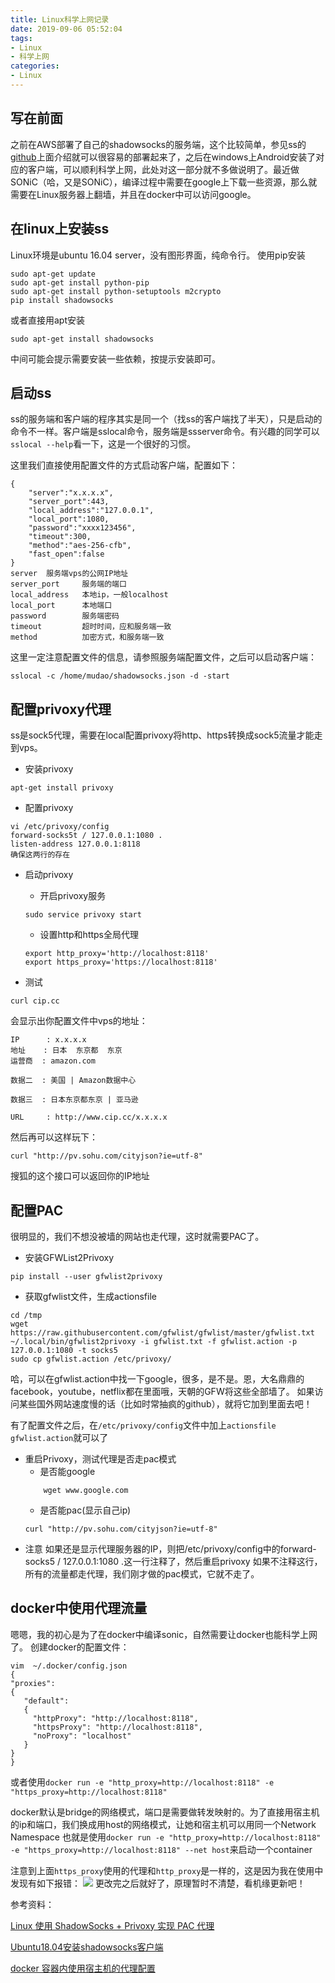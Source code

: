 ```yaml
---
title: Linux科学上网记录
date: 2019-09-06 05:52:04
tags:
- Linux
- 科学上网
categories:
- Linux
---
```


## 写在前面

之前在AWS部署了自己的shadowsocks的服务端，这个比较简单，参见ss的[github](https://github.com/shadowsocks/shadowsocks/tree/master)上面介绍就可以很容易的部署起来了，之后在windows上Android安装了对应的客户端，可以顺利科学上网，此处对这一部分就不多做说明了。最近做SONiC（哈，又是SONiC），编译过程中需要在google上下载一些资源，那么就需要在Linux服务器上翻墙，并且在docker中可以访问google。
<!--more-->

## 在linux上安装ss

Linux环境是ubuntu 16.04 server，没有图形界面，纯命令行。
使用pip安装
```
sudo apt-get update
sudo apt-get install python-pip
sudo apt-get install python-setuptools m2crypto
pip install shadowsocks
```
或者直接用apt安装
```
sudo apt-get install shadowsocks
```
中间可能会提示需要安装一些依赖，按提示安装即可。

## 启动ss

ss的服务端和客户端的程序其实是同一个（找ss的客户端找了半天），只是启动的命令不一样。客户端是sslocal命令，服务端是ssserver命令。有兴趣的同学可以`sslocal --help`看一下，这是一个很好的习惯。

这里我们直接使用配置文件的方式启动客户端，配置如下：
```
{                                                                                                     
    "server":"x.x.x.x",
    "server_port":443,
    "local_address":"127.0.0.1",
    "local_port":1080,
    "password":"xxxx123456",
    "timeout":300,
    "method":"aes-256-cfb",
    "fast_open":false
}
server  服务端vps的公网IP地址
server_port     服务端的端口
local_address   本地ip，一般localhost
local_port      本地端口
password        服务端密码
timeout         超时时间，应和服务端一致
method          加密方式，和服务端一致
```
这里一定注意配置文件的信息，请参照服务端配置文件，之后可以启动客户端：
```
sslocal -c /home/mudao/shadowsocks.json -d -start
```

## 配置privoxy代理

ss是sock5代理，需要在local配置privoxy将http、https转换成sock5流量才能走到vps。
* 安装privoxy
```
apt-get install privoxy
```

* 配置privoxy
```
vi /etc/privoxy/config
forward-socks5t / 127.0.0.1:1080 .
listen-address 127.0.0.1:8118
确保这两行的存在
```

* 启动privoxy
    * 开启privoxy服务
    ```
    sudo service privoxy start
    ```
    * 设置http和https全局代理
    ```
    export http_proxy='http://localhost:8118'
    export https_proxy='https://localhost:8118'
    ```

* 测试
```
curl cip.cc
```
会显示出你配置文件中vps的地址：
```
IP      : x.x.x.x
地址    : 日本  东京都  东京
运营商  : amazon.com

数据二  : 美国 | Amazon数据中心

数据三  : 日本东京都东京 | 亚马逊

URL     : http://www.cip.cc/x.x.x.x
```

然后再可以这样玩下：
```
curl "http://pv.sohu.com/cityjson?ie=utf-8"
```
搜狐的这个接口可以返回你的IP地址

## 配置PAC

很明显的，我们不想没被墙的网站也走代理，这时就需要PAC了。

* 安装GFWList2Privoxy
```
pip install --user gfwlist2privoxy
```

* 获取gfwlist文件，生成actionsfile
```
cd /tmp
wget https://raw.githubusercontent.com/gfwlist/gfwlist/master/gfwlist.txt
~/.local/bin/gfwlist2privoxy -i gfwlist.txt -f gfwlist.action -p 127.0.0.1:1080 -t socks5
sudo cp gfwlist.action /etc/privoxy/
```
哈，可以在gfwlist.action中找一下google，很多，是不是。恩，大名鼎鼎的facebook，youtube，netflix都在里面哦，天朝的GFW将这些全部墙了。
如果访问某些国外网站速度慢的话（比如时常抽疯的github），就将它加到里面去吧！

有了配置文件之后，在`/etc/privoxy/config`文件中加上`actionsfile gfwlist.action`就可以了

* 重启Privoxy，测试代理是否走pac模式
    * 是否能google
    ```
        wget www.google.com
    ```
    * 是否能pac(显示自己ip)
    ```
    curl "http://pv.sohu.com/cityjson?ie=utf-8"
    ```
* 注意
如果还是显示代理服务器的IP，则把/etc/privoxy/config中的forward-socks5 / 127.0.0.1:1080 .这一行注释了，然后重启privoxy
如果不注释这行，所有的流量都走代理，我们刚才做的pac模式，它就不走了。

## docker中使用代理流量

嗯嗯，我的初心是为了在docker中编译sonic，自然需要让docker也能科学上网了。
创建docker的配置文件：
```
vim  ~/.docker/config.json
{                  
"proxies":
{
   "default":
   {
     "httpProxy": "http://localhost:8118",
     "httpsProxy": "http://localhost:8118",
     "noProxy": "localhost"
   }
}
}
```
或者使用`docker run -e "http_proxy=http://localhost:8118" -e "https_proxy=http://localhost:8118"`

docker默认是bridge的网络模式，端口是需要做转发映射的。为了直接用宿主机的ip和端口，我们换成用host的网络模式，让她和宿主机可以用同一个Network Namespace
也就是使用`docker run -e "http_proxy=http://localhost:8118" -e "https_proxy=http://localhost:8118" --net host`来启动一个container

注意到上面`https_proxy`使用的代理和`http_proxy`是一样的，这是因为我在使用中发现有如下报错：
![](https://rancho333.github.io/pictures/timeout.png)
更改完之后就好了，原理暂时不清楚，看机缘更新吧！

参考资料：

[Linux 使用 ShadowSocks + Privoxy 实现 PAC 代理](https://huangweitong.com/229.html)

[Ubuntu18.04安装shadowsocks客户端](https://blog.diosfun.com/2018/09/21/Ubuntu18-04%E5%AE%89%E8%A3%85shadowsocks%E5%AE%A2%E6%88%B7%E7%AB%AF/)

[docker 容器内使用宿主机的代理配置](https://kebingzao.com/2019/02/22/docker-container-proxy/)


